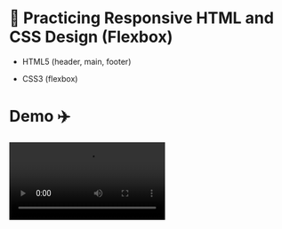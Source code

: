 
# 🔨 Practicing Responsive HTML and CSS Design (Flexbox)

- HTML5 (header, main, footer)

- CSS3 (flexbox)

# Demo :airplane:

<video src='https://user-images.githubusercontent.com/12762083/159945333-4e32bdcc-85ef-446d-9d5a-48bc7fbd445e.mp4' width=280/>

